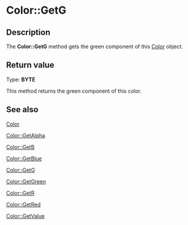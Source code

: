 # Color::GetG

## Description

The **Color::GetG** method gets the green component of this [Color](https://learn.microsoft.com/windows/desktop/api/gdipluscolor/nl-gdipluscolor-color) object.

## Return value

Type: **BYTE**

This method returns the green component of this color.

## See also

[Color](https://learn.microsoft.com/windows/desktop/api/gdipluscolor/nl-gdipluscolor-color)

[Color::GetAlpha](https://learn.microsoft.com/windows/desktop/api/gdipluscolor/nf-gdipluscolor-color-getalpha)

[Color::GetB](https://learn.microsoft.com/windows/desktop/api/gdipluscolor/nf-gdipluscolor-color-getb)

[Color::GetBlue](https://learn.microsoft.com/windows/desktop/api/gdipluscolor/nf-gdipluscolor-color-getblue)

[Color::GetG](https://learn.microsoft.com/windows/desktop/api/gdipluscolor/nf-gdipluscolor-color-getg)

[Color::GetGreen](https://learn.microsoft.com/windows/desktop/api/gdipluscolor/nf-gdipluscolor-color-getgreen)

[Color::GetR](https://learn.microsoft.com/windows/desktop/api/gdipluscolor/nf-gdipluscolor-color-getr)

[Color::GetRed](https://learn.microsoft.com/windows/desktop/api/gdipluscolor/nf-gdipluscolor-color-getred)

[Color::GetValue](https://learn.microsoft.com/windows/desktop/api/gdipluscolor/nf-gdipluscolor-color-getvalue)